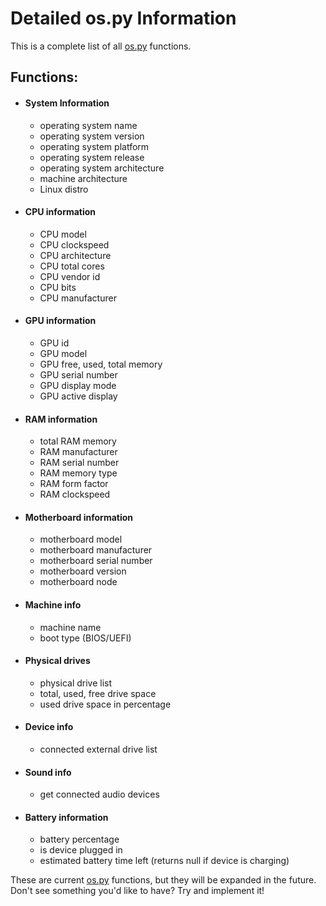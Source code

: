 # Detailed os.py Information
This is a complete list of all [os.py](https://github.com/Bamboooz/os.py) functions.

## Functions:
 * #### System Information
    - operating system name
    - operating system version
    - operating system platform
    - operating system release
    - operating system architecture
    - machine architecture
    - Linux distro

 * #### CPU information
    - CPU model
    - CPU clockspeed
    - CPU architecture
    - CPU total cores
    - CPU vendor id
    - CPU bits
    - CPU manufacturer

 * #### GPU information
    - GPU id
    - GPU model
    - GPU free, used, total memory
    - GPU serial number
    - GPU display mode
    - GPU active display

 * #### RAM information
    - total RAM memory
    - RAM manufacturer
    - RAM serial number
    - RAM memory type
    - RAM form factor
    - RAM clockspeed

 * #### Motherboard information
    - motherboard model
    - motherboard manufacturer
    - motherboard serial number
    - motherboard version
    - motherboard node

 * #### Machine info
    - machine name
    - boot type (BIOS/UEFI)

 * #### Physical drives
    - physical drive list
    - total, used, free drive space
    - used drive space in percentage

 * #### Device info
    - connected external drive list

 * #### Sound info
    - get connected audio devices

 * #### Battery information
    - battery percentage
    - is device plugged in
    - estimated battery time left (returns null if device is charging)

These are current [os.py](https://github.com/Bamboooz/os.py) functions, but they will be expanded in the future.
Don't see something you'd like to have? Try and implement it!
